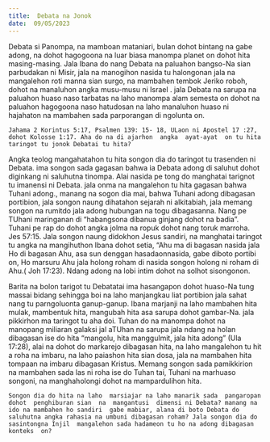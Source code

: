 ```yaml
---
title:  Debata na Jonok
date:  09/05/2023
---
```


Debata si Panompa, na mamboan mataniari, bulan dohot bintang  na gabe  adong, na dohot hagogoona na  luar biasa manompa planet on dohot  hita masing-masing. Jala Ibana do nang  Debata na paluahon  bangso-Na sian parbudakan  ni Misir, jala na manogihon nasida tu halongonan jala na mangalehon roti  manna sian surgo, na mambahen  tembok Jeriko roboh, dohot na manaluhon  angka  musu-musu  ni  Israel . jala  Debata  na sarupa  na paluahon  huaso naso tarbatas na  laho  manompa  alam semesta  on  dohot  na paluahon  hagogoona naso hatudosan na laho  manaluhon  huaso ni hajahaton na  mambahen  sada  parporangan  di ngolunta on.

`Jahama 2 Korintus 5:17, Psalmen 139: 15- 18, ULaon ni Apostel 17 :27, dohot Kolosse 1:17. Aha do na di ajarhon  angka  ayat-ayat  on tu hita taringot tu jonok Debatai tu hita?`

Angka teolog  mangahatahon  tu hita songon  dia do taringot tu trasenden ni Debata. ima  songon  sada gagasan  bahwa  ia Debata adong di saluhut dohot diginkang  ni saluhutna tinompa. Alai  nasida pe tong  do  manghatai  tarignot tu imanensi ni Debata. jala  onma  na mangalehon  tu hita gagasan  bahwa Tuhani adong., manang  na sogon  dia mai, bahwa  Tuhani adong  dibagasan  portibion, jala songon   naung  dihatahon  sejarah ni alkitabiah, jala memang  songon  na rumitdo jala adong  hubungan na togu dibagasanna. Nang  pe TUhani  maringanan di “habangsona dibanua ginjang dohot na badia”. Tuhani pe rap do dohot angka jolma na ropuk dohot  nang  toruk marroha. Jes 57:15. Jala  songon  naung didokhon Jesus sandiri, na manghatai  taringot tu angka  na mangihuthon  Ibana dohot   setia, “Ahu ma di bagasan nasida jala Ho di bagasan Ahu, asa sun denggan hasadaonnasida, gabe diboto portibi on, Ho marsuru Ahu jala holong roham di nasida songon holong ni roham di Ahu.( Joh 17:23). Ndang  adong na lobi intim dohot  na solhot sisongonon.

Barita na bolon  tarigot tu Debatatai ima hasangapon dohot  huaso-Na tung  massai  bidang sehingga  boi na laho  manjangkau liat  portibion jala sahat nang  tu parngoluonta ganup-ganup. Ibana  marjanji na laho  mambahen  hita mulak, mambentuk hita, mangubah hita asa sarupa  dohot gambar-Na. jala  pikkirhon ma taringot tu aha doi. Tuhan do na manompa dohot na manopang  miliaran  galaksi jal aTUhan  na sarupa jala ndang  na  holan dibagasan  ise do hita  “mangolu, hita manggulmit, jala hita adong” (Ula 17:28), alai na dohot do markarejo dibagasan hita, na laho  mangalehon  tu hit a roha na  imbaru,  na laho  paiashon  hita sian  dosa, jala  na mambahen  hita  tompaan  na imbaru  dibagasan  Kristus. Memang  songon   sada  pamikkirion  na mambahen  sada  las ni roha  ise do Tuhan tai, Tuhani  na marhuaso songoni, na manghaholongi dohot na mampardulihon  hita.

`Songon dia do hita na laho  marsiajar na laho manarik sada  pangaropan dohot  penghiburan sian  na  mangantusi  dimensi ni Debata? manang na ido na mambahen ho sandiri  gabe mabiar, alana di boto Debata do saluhutna angka rahasia na umbuni dibagasan roham? Jala songon dia do sasintongna Injil  mangalehon sada hadameon tu ho na adong dibagasan  konteks  on?`